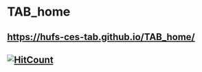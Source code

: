 # TAB_home
## https://hufs-ces-tab.github.io/TAB_home/
## [![HitCount](http://hits.dwyl.com/HUFS-CES-TAB/TAB_home.svg?style=flat)](http://hits.dwyl.com/HUFS-CES-TAB/TAB_home)
